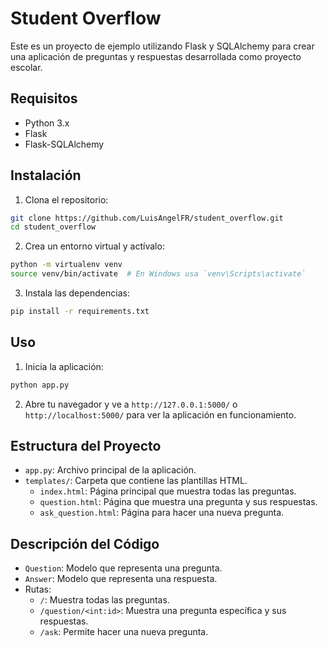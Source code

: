 # Student Overflow

Este es un proyecto de ejemplo utilizando Flask y SQLAlchemy para crear una aplicación de preguntas y respuestas desarrollada como proyecto escolar.

## Requisitos

- Python 3.x
- Flask
- Flask-SQLAlchemy

## Instalación

1. Clona el repositorio:
  ```bash
  git clone https://github.com/LuisAngelFR/student_overflow.git
  cd student_overflow
  ```

2. Crea un entorno virtual y actívalo:
  ```bash
  python -m virtualenv venv
  source venv/bin/activate  # En Windows usa `venv\Scripts\activate`
  ```

3. Instala las dependencias:
  ```bash
  pip install -r requirements.txt
  ```

## Uso

1. Inicia la aplicación:
  ```bash
  python app.py
  ```

2. Abre tu navegador y ve a `http://127.0.0.1:5000/` o `http://localhost:5000/` para ver la aplicación en funcionamiento.

## Estructura del Proyecto

- `app.py`: Archivo principal de la aplicación.
- `templates/`: Carpeta que contiene las plantillas HTML.
  - `index.html`: Página principal que muestra todas las preguntas.
  - `question.html`: Página que muestra una pregunta y sus respuestas.
  - `ask_question.html`: Página para hacer una nueva pregunta.

## Descripción del Código

- `Question`: Modelo que representa una pregunta.
- `Answer`: Modelo que representa una respuesta.
- Rutas:
  - `/`: Muestra todas las preguntas.
  - `/question/<int:id>`: Muestra una pregunta específica y sus respuestas.
  - `/ask`: Permite hacer una nueva pregunta.
